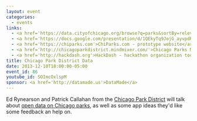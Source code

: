 ```yaml
---
layout: event
categories: 
  - events
links:
  - <a href='https://data.cityofchicago.org/browse?q=parks&sortBy=relevance&utf8=%E2%9C%93'>Open data on Chicago parks</a>
  - <a href='https://docs.google.com/presentation/d/1QEkyTq9JojG_ayvpdRqIfYb2sos9a2BzvlZkYoKr8Rk/edit'>Ed Rynearson's slides</a>
  - <a href='https://chiparks.com'>ChiParks.com - prototype website</a>
  - <a href='http://chicagoparkdistrict.mindmixer.com/'>Chicago Parks MindMixer</a>
  - <a href='http://hackdash.org'>HackDash - hackathon organization tool</a>
title: Chicago Park District Data
date: 2013-12-10T18:00:00-05:00
event_id: 86
youtube_id: SOImcOxlspM
sponsor: <a href='http://datamade.us'>DataMade</a>
---
```


<p>Ed Rynearson and Patrick Callahan from the <a href='http://www.chicagoparkdistrict.com/'>Chicago Park District</a> will talk about <a href='https://data.cityofchicago.org/browse?q=parks&sortBy=relevance&utf8=%E2%9C%93'>open data on Chicago parks</a>, as well as some app ideas they'd like some feedback an help on.</p>
